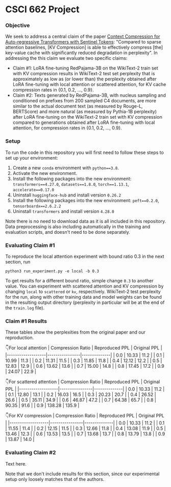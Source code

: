 # CSCI 662 Project

### Objective
We seek to address a central claim of the paper [Context Compression for Auto-regressive Transformers with Sentinel Tokens](https://aclanthology.org/2023.emnlp-main.794.pdf): "Compared to sparse attention baselines, [KV Compression] is able to effectively compress [the] key-value cache with significantly reduced degradation in perplexity". In addressing the this claim we evaluate two specific claims:
* Claim #1: LoRA fine-tuning RedPajama-3B on the WikiText-2 train set with KV compression results in  WikiText-2 test set perplexity that is approximately as low as (or lower than) the perplexity obtained after LoRA fine-tuning with local attention or scattered attention, for KV cache compression rates in {0.1, 0.2, ..., 0.9}.
* Claim #2: Texts generated by RedPajama-3B, with nucleus sampling and conditioned on prefixes from 200 sampled C4 documents, are more similar to the actual document text (as measured by Rouge-L, BERTScore) and more natural (as measured by Pythia-1B perplexity) after LoRA fine-tuning on the WikiText-2 train set with KV compression compared to generations obtained after LoRA fine-tuning with local attention, for compression rates in {0.1, 0.2, ..., 0.9}.

### Setup
To run the code in this repository you will first need to follow these steps to set up your environment:
1. Create a new `conda` environment with `python==3.8`.
2. Activate the new environment.
3. Install the following packages into the new environment: `transformers==4.27.0`, `datasets==1.8.0`, `torch==1.13.1`, `accelerate==0.17.0`
4. Uninstall `huggingface-hub` and install version `0.26.2`
5. Install the following packages into the new environment: `peft==0.2.0`, `tensorboardx==2.6.2.2`
6. Uninstall `transformers` and install version `4.28.0`

Note there is no need to download data as it is all included in this repository. Data preprocessing is also including automatically in the training and evaluation scripts, and doesn't need to be done separately.

### Evaluating Claim #1
To reproduce the local attention experiment with bound ratio 0.3 in the next section, run
```
python3 run_experiment.py -e local -b 0.3
```
To get results for a different bound ratio, simple change `0.3` to another value. You can experiment with scattered attention and KV compression by changing `local` to `scattered` or `kv`, respectively. WikiText-2 test perplexity for the run, along with other training data and model weights can be found in the resulting output directory (perplexity in particular will be at the end of the `train.log` file).

### Claim #1 Results
These tables show the perplexities from the original paper and our reproduction.

👇For local attention
| Compression Ratio | Reproduced PPL | Original PPL |
|-------------------|----------------|--------------|
| 0.0               | 10.33          | 11.2         |
| 0.1               | 10.99          | 11.3         |
| 0.2               | 11.31          | 11.5         |
| 0.3               | 11.85          | 11.8         |
| 0.4               | 12.12          | 12.2         |
| 0.5               | 12.83          | 12.9         |
| 0.6               | 13.62          | 13.6         |
| 0.7               | 15.00          | 14.8         |
| 0.8               | 17.45          | 17.2         |
| 0.9               | 24.07          | 22.9         |

👇For scattered attention
| Compression Ratio | Reproduced PPL | Original PPL |
|-------------------|----------------|--------------|
| 0.0               | 10.33          | 11.2         |
| 0.1               | 12.80          | 13.1         |
| 0.2               | 16.03          | 16.5         |
| 0.3               | 20.23          | 20.7         |
| 0.4               | 26.52          | 26.6         |
| 0.5               | 35.11          | 34.9         |
| 0.6               | 46.87          | 47.2         |
| 0.7               | 64.38          | 65.7         |
| 0.8               | 90.35          | 91.6         |
| 0.9               | 138.28         | 135.9        |

👇For KV compression
| Compression Ratio | Reproduced PPL | Original PPL |
|-------------------|----------------|--------------|
| 0.0               | 10.33          | 11.2         |
| 0.1               | 11.55          | 11.4         |
| 0.2               | 12.15          | 11.5         |
| 0.3               | 12.66          | 11.8         |
| 0.4               | 13.08          | 11.9         |
| 0.5               | 13.46          | 12.3         |
| 0.6               | 13.53          | 13.5         |
| 0.7               | 13.68          | 13.7         |
| 0.8               | 13.79          | 13.8         |
| 0.9               | 13.87          | 14.0         |

### Evaluating Claim #2
Text here.

Note that we don't include results for this section, since our experimental setup only loosely matches that of the authors.
